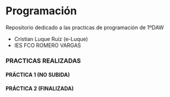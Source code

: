 # Programación
Repositorio dedicado a las practicas de programación de 1ºDAW
* Cristian Luque Ruiz (e-Luque)
* IES FCO ROMERO VARGAS
### PRACTICAS REALIZADAS
#### PRÁCTICA 1 (NO SUBIDA)
#### PRÁCTICA 2 (FINALIZADA)
